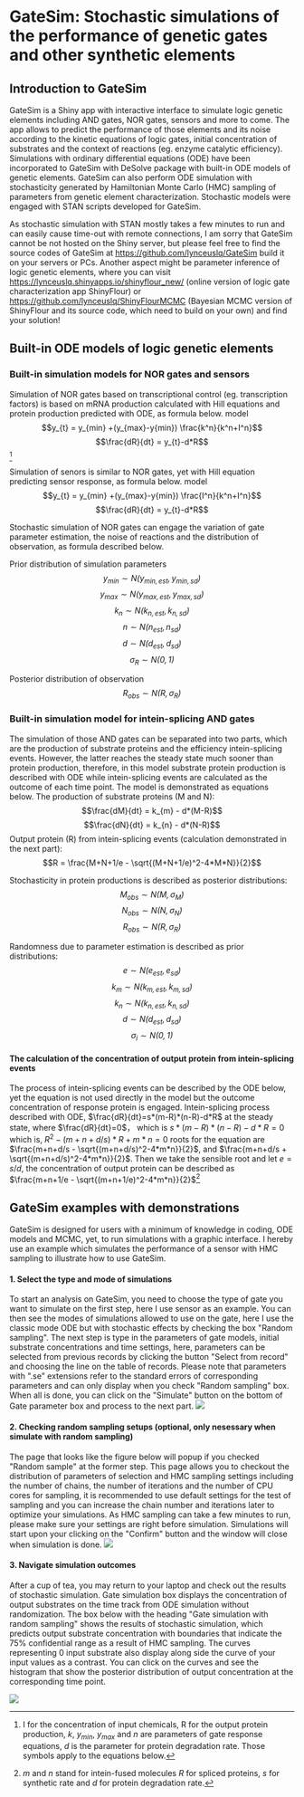 # GateSim: Stochastic simulations of the performance of genetic gates and other synthetic elements

## Introduction to GateSim

GateSim is a Shiny app with interactive interface to simulate logic genetic elements including AND gates, NOR gates, sensors and more to come. The app allows to predict the performance of those elements and its noise according to the kinetic equations of logic gates, initial concentration of substrates and the context of reactions (eg. enzyme catalytic efficiency). Simulations with ordinary differential equations (ODE) have been incorporated to GateSim with DeSolve package with built-in ODE models of genetic elements. GateSim can also perform ODE simulation with stochasticity generated by Hamiltonian Monte Carlo (HMC) sampling of parameters from genetic element characterization. Stochastic models were engaged with STAN scripts developed for GateSim.

As stochastic simulation with STAN mostly takes a few minutes to run and can easily cause time-out with remote connections, I am sorry that GateSim cannot be not hosted on the Shiny server, but please feel free to find the source codes of GateSim at <https://github.com/lynceuslq/GateSim> build it on your servers or PCs. Another aspect might be parameter inference of logic genetic elements, where you can visit <https://lynceuslq.shinyapps.io/shinyflour_new/> (online version of logic gate characterization app ShinyFlour) or <https://github.com/lynceuslq/ShinyFlourMCMC> (Bayesian MCMC version of ShinyFlour and its source code, which need to build on your own) and find your solution!

## Built-in ODE models of logic genetic elements

### Built-in simulation models for NOR gates and sensors

Simulation of NOR gates based on transcriptional control (eg. transcription factors) is based on mRNA production calculated with Hill equations and protein production predicted with ODE, as formula below. model $$y_{t} = y_{min} +(y_{max}-y{min}) \frac{k^n}{k^n+I^n}$$ $$\frac{dR}{dt} = y_{t}-d*R$$[^readme-1]

[^readme-1]: I for the concentration of input chemicals, R for the output protein production, $k$, $y_{min}$, $y_{max}$ and $n$ are parameters of gate response equations, $d$ is the parameter for protein degradation rate. Those symbols apply to the equations below.

Simulation of senors is similar to NOR gates, yet with Hill equation predicting sensor response, as formula below. model $$y_{t} = y_{min} +(y_{max}-y{min}) \frac{I^n}{k^n+I^n}$$ $$\frac{dR}{dt} = y_{t}-d*R$$

Stochastic simulation of NOR gates can engage the variation of gate parameter estimation, the noise of reactions and the distribution of observation, as formula described below.

Prior distribution of simulation parameters $$y_{min} \sim \mathit{N(y_{min,est}, y_{min,sd})}$$ $$y_{max} \sim \mathit{N( y_{max,est}, y_{max,sd})}$$ $$k_{n} \sim \mathit{N(k_{n,est}, k_{n,sd})}$$ $$n \sim \mathit{N(n_{est}, n_{sd})}$$ $$d \sim \mathit{N(d_{est}, d_{sd})}$$ $$\sigma_{R} \sim \mathit{ N(0,1)}$$

Posterior distribution of observation $$R_{obs} \sim \mathit{ N(R,\sigma_{R})} $$

### Built-in simulation model for intein-splicing AND gates

The simulation of those AND gates can be separated into two parts, which are the production of substrate proteins and the efficiency intein-splicing events. However, the latter reaches the steady state much sooner than protein production, therefore, in this model substrate protein production is described with ODE while intein-splicing events are calculated as the outcome of each time point. The model is demonstrated as equations below. The production of substrate proteins (M and N): $$\frac{dM}{dt} = k_{m} - d*(M-R)$$ $$\frac{dN}{dt} = k_{n} - d*(N-R)$$ Output protein (R) from intein-splicing events (calculation demonstrated in the next part): $$R = \frac{M+N+1/e - \sqrt{(M+N+1/e)^2-4*M*N}}{2}$$

Stochasticity in protein productions is described as posterior distributions: $$M_{obs} \sim \mathit{ N(M,\sigma_{M})}$$ $$N_{obs} \sim \mathit{ N(N,\sigma_{N})}$$ $$R_{obs} \sim \mathit{ N(R,\sigma_{R})} $$

Randomness due to parameter estimation is described as prior distributions: $$e \sim \mathit{N(e_{est}, e_{sd})}$$ $$k_{m} \sim \mathit{N( k_{m,est}, k_{m,sd})}$$ $$k_{n} \sim \mathit{N(k_{n,est}, k_{n,sd})}$$ $$d \sim \mathit{N(d_{est}, d_{sd})} $$ $$\sigma_{i} \sim \mathit{N(0, 1)} $$

#### The calculation of the concentration of output protein from intein-splicing events

The process of intein-splicing events can be described by the ODE below, yet the equation is not used directly in the model but the outcome concentration of response protein is engaged. Intein-splicing process described with ODE, $\frac{dR}{dt}=s*(m-R)*(n-R)-d*R$ at the steady state, where $\frac{dR}{dt}=0$， which is $s*(m-R)*(n-R)-d*R=0$ which is, $R^2-(m+n+d/s)*R+m*n=0$ roots for the equation are $\frac{m+n+d/s - \sqrt{(m+n+d/s)^2-4*m*n}}{2}$, and $\frac{m+n+d/s + \sqrt{(m+n+d/s)^2-4*m*n}}{2}$. Then we take the sensible root and let $e=s/d$, the concentration of output protein can be described as $\frac{m+n+1/e - \sqrt{(m+n+1/e)^2-4*m*n}}{2}$[^readme-2]

[^readme-2]: $m$ and $n$ stand for intein-fused molecules $R$ for spliced proteins, $s$ for synthetic rate and $d$ for protein degradation rate.

## GateSim examples with demonstrations

GateSim is designed for users with a minimum of knowledge in coding, ODE models and MCMC, yet, to run simulations with a graphic interface. I hereby use an example which simulates the performance of a sensor with HMC sampling to illustrate how to use GateSim.

#### 1. Select the type and mode of simulations

To start an analysis on GateSim, you need to choose the type of gate you want to simulate on the first step, here I use sensor as an example. You can then see the modes of simulations allowed to use on the gate, here I use the classic mode ODE but with stochastic effects by checking the box "Random sampling". The next step is type in the parameters of gate models, initial substrate concentrations and time settings, here, parameters can be selected from previous records by clicking the button "Select from record" and choosing the line on the table of records. Please note that parameters with ".se" extensions refer to the standard errors of corresponding parameters and can only display when you check "Random sampling" box. When all is done, you can click on the "Simulate" button on the bottom of Gate parameter box and process to the next part. ![](www/sensorsim1.png)

#### 2. Checking random sampling setups (optional, only nesessary when simulate with random sampling)

The page that looks like the figure below will popup if you checked "Random sample" at the former step. This page allows you to checkout the distribution of parameters of selection and HMC sampling settings including the number of chains, the number of iterations and the number of CPU cores for sampling, it is recommended to use default settings for the test of sampling and you can increase the chain number and iterations later to optimize your simulations. As HMC sampling can take a few minutes to run, please make sure your settings are right before simulation. Simulations will start upon your clicking on the "Confirm" button and the window will close when simulation is done. ![](www/sensorsim2.png)

#### 3. Navigate simulation outcomes

After a cup of tea, you may return to your laptop and check out the results of stochastic simulation. Gate simulation box displays the concentration of output substrates on the time track from ODE simulation without randomization. The box below with the heading "Gate simulation with random sampling" shows the results of stochastic simulation, which predicts output substrate concentration with boundaries that indicate the 75% confidential range as a result of HMC sampling. The curves representing 0 input substrate also display along side the curve of your input values as a contrast. You can click on the curves and see the histogram that show the posterior distribution of output concentration at the corresponding time point.

![](www/sensorsim3.png)
